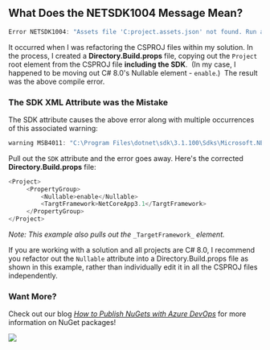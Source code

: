 

## What Does the NETSDK1004 Message Mean?

```csharp
Error NETSDK1004: "Assets file 'C:project.assets.json' not found. Run a NuGet package restore to generate this file.
```

It occurred when I was refactoring the CSPROJ files within my solution. In the process, I created a **Directory.Build.props** file, copying out the `Project` root element from the CSPROJ file **including the SDK**.  (In my case, I happened to be moving out C# 8.0's Nullable element - `enable`.)  The result was the above compile error.

### The SDK XML Attribute was the Mistake

The SDK attribute causes the above error along with multiple occurrences of this associated warning:

```csharp
warning MSB4011: "C:\Program Files\dotnet\sdk\3.1.100\Sdks\Microsoft.NET.Sdk\Sdk\Sdk.targets" cannot be imported again. It was already imported at "…\Directory.Build.props". This is most likely a build authoring error. This subsequent import will be ignored.
```

Pull out the `SDK` attribute and the error goes away. Here's the corrected **Directory.Build.props** file:

```csharp
<Project>
     <PropertyGroup>
         <Nullable>enable</Nullable>
         <TargtFramework>NetCoreApp3.1</TargtFramework>
     </PropertyGroup>
</Project>
```

_Note: This example also pulls out the_ `_TargetFramework_` _element._

If you are working with a solution and all projects are C# 8.0, I recommend you refactor out the `Nullable` attribute into a Directory.Build.props file as shown in this example, rather than individually edit it in all the CSPROJ files independently.

### Want More?

Check out our blog _[How to Publish NuGets with Azure DevOps](https://intellitect.com/azure-devops-nugets/)_ for more information on NuGet packages!

![](https://intellitect.com/wp-content/uploads/2021/04/blog-job-ad-2-1024x129.png)
